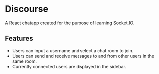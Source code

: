 # Discourse

A React chatapp created for the purpose of learning Socket.IO.
 
## Features

- Users can input a username and select a chat room to join.
- Users can send and receive messages to and from other users in the same room.
- Currently connected users are displayed in the sidebar.
